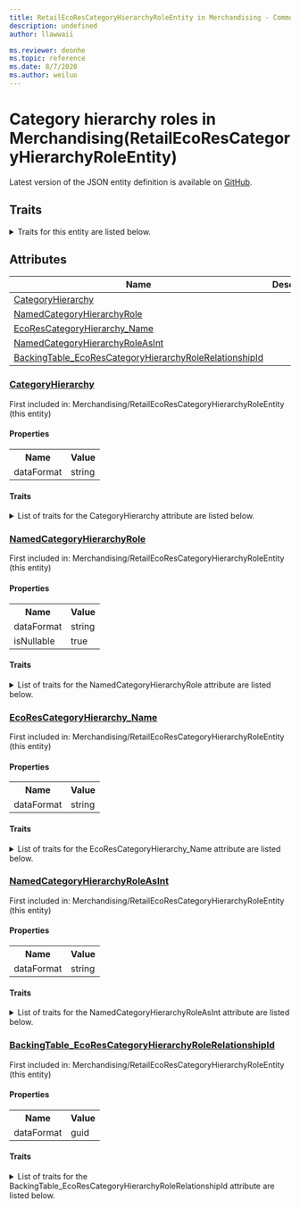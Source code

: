 ```yaml
---
title: RetailEcoResCategoryHierarchyRoleEntity in Merchandising - Common Data Model | Microsoft Docs
description: undefined
author: llawwaii

ms.reviewer: deonhe
ms.topic: reference
ms.date: 8/7/2020
ms.author: weiluo
---
```


# Category hierarchy roles in Merchandising(RetailEcoResCategoryHierarchyRoleEntity)

  
 Latest version of the JSON entity definition is available on <a href="https://github.com/Microsoft/CDM/tree/master/schemaDocuments/core/operationsCommon/Entities/Commerce/Merchandising/RetailEcoResCategoryHierarchyRoleEntity.cdm.json" target="_blank">GitHub</a>.  

## Traits

<details>
<summary>Traits for this entity are listed below.  
</summary>

**is.CDM.entityVersion**  
  <table><tr><th>Parameter</th><th>Value</th><th>Data type</th><th>Explanation</th></tr><tr><td>versionNumber</td><td>"1.0"</td><td>string</td><td>semantic version number of the entity</td></tr></table>

**is.application.releaseVersion**  
  <table><tr><th>Parameter</th><th>Value</th><th>Data type</th><th>Explanation</th></tr><tr><td>releaseVersion</td><td>"10.0.13.0"</td><td>string</td><td>semantic version number of the application introducing this entity</td></tr></table>

**is.localized.displayedAs**  
  Holds the list of language specific display text for an object.  <table><tr><th>Parameter</th><th>Value</th><th>Data type</th><th>Explanation</th></tr><tr><td>localizedDisplayText</td><td><table><tr><th>languageTag</th><th>displayText</th></tr><tr><td>en</td><td>Category hierarchy roles</td></tr></table></td><td>entity</td><td>a reference to the constant entity holding the list of localized text</td></tr></table>

</details>

## Attributes

|Name|Description|First Included in Instance|
|---|---|---|
|[CategoryHierarchy](#CategoryHierarchy)||<a href="RetailEcoResCategoryHierarchyRoleEntity.md" target="_blank">Merchandising/RetailEcoResCategoryHierarchyRoleEntity</a>|
|[NamedCategoryHierarchyRole](#NamedCategoryHierarchyRole)||<a href="RetailEcoResCategoryHierarchyRoleEntity.md" target="_blank">Merchandising/RetailEcoResCategoryHierarchyRoleEntity</a>|
|[EcoResCategoryHierarchy_Name](#EcoResCategoryHierarchy_Name)||<a href="RetailEcoResCategoryHierarchyRoleEntity.md" target="_blank">Merchandising/RetailEcoResCategoryHierarchyRoleEntity</a>|
|[NamedCategoryHierarchyRoleAsInt](#NamedCategoryHierarchyRoleAsInt)||<a href="RetailEcoResCategoryHierarchyRoleEntity.md" target="_blank">Merchandising/RetailEcoResCategoryHierarchyRoleEntity</a>|
|[BackingTable_EcoResCategoryHierarchyRoleRelationshipId](#BackingTable_EcoResCategoryHierarchyRoleRelationshipId)||<a href="RetailEcoResCategoryHierarchyRoleEntity.md" target="_blank">Merchandising/RetailEcoResCategoryHierarchyRoleEntity</a>|

### <a href=#CategoryHierarchy name="CategoryHierarchy">CategoryHierarchy</a>

First included in: Merchandising/RetailEcoResCategoryHierarchyRoleEntity (this entity)  

#### Properties

<table><tr><th>Name</th><th>Value</th></tr><tr><td>dataFormat</td><td>string</td></tr></table>

#### Traits

<details>
<summary>List of traits for the CategoryHierarchy attribute are listed below.</summary>

**is.dataFormat.character**  
**is.dataFormat.big**  
**is.dataFormat.array**  
**is.dataFormat.character**  
**is.dataFormat.array**  
</details>

### <a href=#NamedCategoryHierarchyRole name="NamedCategoryHierarchyRole">NamedCategoryHierarchyRole</a>

First included in: Merchandising/RetailEcoResCategoryHierarchyRoleEntity (this entity)  

#### Properties

<table><tr><th>Name</th><th>Value</th></tr><tr><td>dataFormat</td><td>string</td></tr><tr><td>isNullable</td><td>true</td></tr></table>

#### Traits

<details>
<summary>List of traits for the NamedCategoryHierarchyRole attribute are listed below.</summary>

**is.dataFormat.character**  
**is.dataFormat.big**  
**is.dataFormat.array**  
**is.nullable**  
The attribute value may be set to NULL.  

**is.dataFormat.character**  
**is.dataFormat.array**  
</details>

### <a href=#EcoResCategoryHierarchy_Name name="EcoResCategoryHierarchy_Name">EcoResCategoryHierarchy_Name</a>

First included in: Merchandising/RetailEcoResCategoryHierarchyRoleEntity (this entity)  

#### Properties

<table><tr><th>Name</th><th>Value</th></tr><tr><td>dataFormat</td><td>string</td></tr></table>

#### Traits

<details>
<summary>List of traits for the EcoResCategoryHierarchy_Name attribute are listed below.</summary>

**is.dataFormat.character**  
**is.dataFormat.big**  
**is.dataFormat.array**  
**is.dataFormat.character**  
**is.dataFormat.array**  
</details>

### <a href=#NamedCategoryHierarchyRoleAsInt name="NamedCategoryHierarchyRoleAsInt">NamedCategoryHierarchyRoleAsInt</a>

First included in: Merchandising/RetailEcoResCategoryHierarchyRoleEntity (this entity)  

#### Properties

<table><tr><th>Name</th><th>Value</th></tr><tr><td>dataFormat</td><td>string</td></tr></table>

#### Traits

<details>
<summary>List of traits for the NamedCategoryHierarchyRoleAsInt attribute are listed below.</summary>

**is.dataFormat.character**  
**is.dataFormat.big**  
**is.dataFormat.array**  
**is.dataFormat.character**  
**is.dataFormat.array**  
</details>

### <a href=#BackingTable_EcoResCategoryHierarchyRoleRelationshipId name="BackingTable_EcoResCategoryHierarchyRoleRelationshipId">BackingTable_EcoResCategoryHierarchyRoleRelationshipId</a>

First included in: Merchandising/RetailEcoResCategoryHierarchyRoleEntity (this entity)  

#### Properties

<table><tr><th>Name</th><th>Value</th></tr><tr><td>dataFormat</td><td>guid</td></tr></table>

#### Traits

<details>
<summary>List of traits for the BackingTable_EcoResCategoryHierarchyRoleRelationshipId attribute are listed below.</summary>

**is.dataFormat.character**  
**is.dataFormat.big**  
**is.dataFormat.array**  
**is.dataFormat.guid**  
**means.identity.entityId**  
**is.linkedEntity.identifier**  
Marks the attribute(s) that hold foreign key references to a linked (used as an attribute) entity. This attribute is added to the resolved entity to enumerate the referenced entities.  <table><tr><th>Parameter</th><th>Value</th><th>Data type</th><th>Explanation</th></tr><tr><td>entityReferences</td><td><table><tr><th>entityReference</th><th>attributeReference</th></tr><tr><td><a href="../../../Tables/SupplyChain/ProductInformationManagement/Main/EcoResCategoryHierarchyRole.md" target="_blank">/core/operationsCommon/Tables/SupplyChain/ProductInformationManagement/Main/EcoResCategoryHierarchyRole.cdm.json/EcoResCategoryHierarchyRole</a></td><td><a href="../../../Tables/SupplyChain/ProductInformationManagement/Main/EcoResCategoryHierarchyRole.md#RecId" target="_blank">RecId</a></td></tr></table></td><td>entity</td><td>a reference to the constant entity holding the list of entity references</td></tr></table>

**is.dataFormat.guid**  
**is.dataFormat.character**  
**is.dataFormat.array**  
</details>

